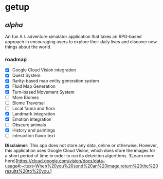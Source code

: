 # getup
## _alpha_
An fun A.I. adventure simulator application that takes an RPG-based approach in encouraging users to explore their daily lives and discover new things about the world.

### roadmap
- [x] Google Cloud Vision integration
- [x] Quest System
- [x] Rarity-based map entity generation system
- [x] Fluid Map Generation
- [x] Turn-based Movement System
- [ ] More Biomes
- [ ] Biome Traversal
- [ ] Local fauna and flora
- [x] Landmark integration
- [x] Emotion integration
- [ ] Obscure animals
- [x] History and paintings
- [ ] Interaction flavor text

**Disclaimer:** This app does not store any data, online or otherwise. However, this application uses Google Cloud Vision, which does store the images for a short period of time in order to run its detection algorithms. !(Learn more here)[https://cloud.google.com/vision/docs/data-usage#:~:text=When%20you%20send%20an%20image,return%20the%20results%20to%20you.]
